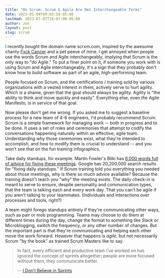 ```yaml
---
title: "On Scrum: Scrum & Agile Are Not Interchangeable Terms"
date: 2023-01-04T09:03:59-05:00
lastmod: 2023-07-07T18:07:00-05:00
author: Jon
layout: post
slug: scrum
---
```


I recently bought the domain name scrxm.com, inspired by the awesome charity [Fxck Cancer](https://www.fuckcancer.org/) and a pet peeve of mine. I get annoyed when people use the words Scrum and Agile interchangeably, implying that Scrum is the only way to "do Agile." To put a finer point on it, if someone you work with is using Scrum and Agile interchangeably, it's a sign that they probably don't know how to build software as part of an agile, high-performing team.

People focused on Scrum, and the certifications / training sold by various organizations with a vested interest in them, actively serve to hurt agility. Which is a shame, given that the goal should always be agility. Agility is "the ability to think and move quickly and easily". Everything else, even *the* Agile Manifesto, is in service of that goal.

Now please don't get me wrong. If you asked me to suggest a baseline process for a new team of 4-6 engineers, I'd probably recommend Scrum. Scrum is a simple framework for managing work -- both in progress and to be done. It uses a set of roles and ceremonies that attempt to codify the conversations happening naturally within an effective, agile team. Understanding why those ceremonies exist, what they're intended to accomplish, and how to modify them is crucial to understand -- and you won't see that on the fun training infographics.

Take daily standups, for example. Martin Fowler's Bliki has [6,000 words full of advice for fixing these meetings](https://www.martinfowler.com/articles/itsNotJustStandingUp.html). Google has 20,200,000 search results for "fixing daily standups." If Scrum training told you everything you needed about those meetings, why is there so much advice available? Because the training doesn't teach you "why" the meeting exists. The daily check-in is meant to serve to ensure, despite personality and communication types, that the team is talking each and every work day. That you can't be agile if you aren't talking to your teammates. (Individuals and interactions over processes and tools, right?)

A team might forego standups entirely if they're communicating other ways, such as pair or mob programming. Teams may choose to do them at different times during the day, change the format to something like Slack or Microblogging, switch the frequency, or any other number of changes. But the important part is that they're communicating and helping each other move the work forward. However that happens is *agile*, but not necessarily Scrum "by the book" as trained Scrum Masters like to say.

> In fact, every efficient and productive team I’ve worked on has ignored the concept of sprints altogether; people are more focused without them, they communicate better.
>
> -- [I Don’t Believe in Sprints](https://www.robinrendle.com/notes/i-don%E2%80%99t-believe-in-sprints/)
